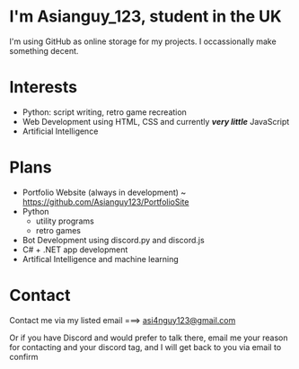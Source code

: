 # I'm Asianguy_123, student in the UK
I'm using GitHub as online storage for my projects. I occassionally make something decent.

# Interests

- Python: script writing, retro game recreation
- Web Development using HTML, CSS and currently ***very little*** JavaScript
- Artificial Intelligence

# Plans

- Portfolio Website (always in development) ~ https://github.com/Asianguy123/PortfolioSite
- Python 
  - utility programs
  - retro games
- Bot Development using discord.py and discord.js
- C# + .NET app development
- Artifical Intelligence and machine learning

# Contact
Contact me via my listed email ===> asi4nguy123@gmail.com

Or if you have Discord and would prefer to talk there, email me your reason for contacting and your discord tag, and I will get back to you via email to confirm
